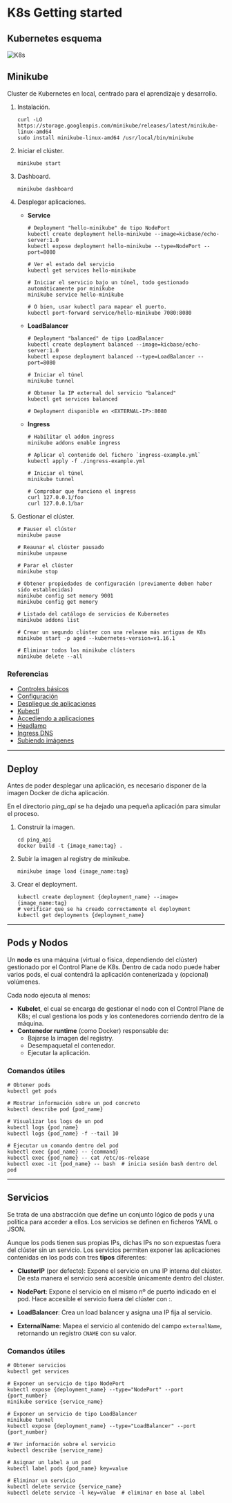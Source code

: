 # K8s Getting started

## Kubernetes esquema

![K8s](./kubernetes_schema.png)

## Minikube

Cluster de Kubernetes en local, centrado para el aprendizaje y desarrollo.

1. Instalación.
    ```shell
    curl -LO https://storage.googleapis.com/minikube/releases/latest/minikube-linux-amd64
    sudo install minikube-linux-amd64 /usr/local/bin/minikube
    ```
2. Iniciar el clúster.
    ```shell
    minikube start
    ```
3. Dashboard.
    ```shell
    minikube dashboard
    ```
4. Desplegar aplicaciones.

    - **Service**
        ```shell
        # Deployment "hello-minikube" de tipo NodePort
        kubectl create deployment hello-minikube --image=kicbase/echo-server:1.0
        kubectl expose deployment hello-minikube --type=NodePort --port=8080

        # Ver el estado del servicio
        kubectl get services hello-minikube

        # Iniciar el servicio bajo un túnel, todo gestionado automáticamente por minikube
        minikube service hello-minikube

        # O bien, usar kubectl para mapear el puerto.
        kubectl port-forward service/hello-minikube 7080:8080
        ```

    - **LoadBalancer**
        ```shell
        # Deployment "balanced" de tipo LoadBalancer
        kubectl create deployment balanced --image=kicbase/echo-server:1.0
        kubectl expose deployment balanced --type=LoadBalancer --port=8080

        # Iniciar el túnel
        minikube tunnel

        # Obtener la IP external del servicio "balanced"
        kubectl get services balanced

        # Deployment disponible en <EXTERNAL-IP>:8080
        ```

    - **Ingress**
        ```shell
        # Habilitar el addon ingress
        minikube addons enable ingress

        # Aplicar el contenido del fichero `ingress-example.yml`
        kubectl apply -f ./ingress-example.yml

        # Iniciar el túnel
        minikube tunnel

        # Comprobar que funciona el ingress
        curl 127.0.0.1/foo
        curl 127.0.0.1/bar
        ```
5. Gestionar el clúster.
    ```shell
    # Pauser el clúster
    minikube pause

    # Reaunar el clúster pausado
    minikube unpause

    # Parar el clúster
    minikube stop

    # Obtener propiedades de configuración (previamente deben haber sido establecidas)
    minikube config set memory 9001
    minikube config get memory

    # Listado del catálogo de servicios de Kubernetes
    minikube addons list

    # Crear un segundo clúster con una release más antigua de K8s
    minikube start -p aged --kubernetes-version=v1.16.1

    # Eliminar todos los minikube clústers
    minikube delete --all
    ```

### Referencias

- [Controles básicos](https://minikube.sigs.k8s.io/docs/handbook/controls)
- [Configuración](https://minikube.sigs.k8s.io/docs/handbook/config)
- [Despliegue de aplicaciones](https://minikube.sigs.k8s.io/docs/handbook/deploying)
- [Kubectl](https://minikube.sigs.k8s.io/docs/handbook/kubectl)
- [Accediendo a aplicaciones](https://minikube.sigs.k8s.io/docs/handbook/accessing)
- [Headlamp](https://minikube.sigs.k8s.io/docs/handbook/addons/headlamp)
- [Ingress DNS](https://minikube.sigs.k8s.io/docs/handbook/addons/ingress-dns)
- [Subiendo imágenes](https://minikube.sigs.k8s.io/docs/handbook/pushing)

---

## Deploy

Antes de poder desplegar una aplicación, es necesario disponer de la imagen Docker de dicha aplicación.

En el directorio *ping_api* se ha dejado una pequeña aplicación para simular el proceso.

1. Construir la imagen.
    ```shell
    cd ping_api
    docker build -t {image_name:tag} .
    ```
2. Subir la imagen al registry de minikube.
    ```shell
    minikube image load {image_name:tag}
    ```
3. Crear el deployment.
    ```shell
    kubectl create deployment {deployment_name} --image={image_name:tag}
    # verificar que se ha creado correctamente el deployment
    kubectl get deployments {deployment_name}
    ```

---

## Pods y Nodos

Un **nodo** es una máquina (virtual o física, dependiendo del clúster) gestionado por el Control Plane de K8s. Dentro de cada nodo puede haber varios pods, el cual contendrá la aplicación contenerizada y (opcional) volúmenes.

Cada nodo ejecuta al menos:

- **Kubelet**, el cual se encarga de gestionar el nodo con el Control Plane de K8s; el cual gestiona los pods y los contenedores corriendo dentro de la máquina.
- **Contenedor runtime** (como Docker) responsable de:
    - Bajarse la imagen del registry.
    - Desempaquetal el contenedor.
    - Ejecutar la aplicación.

### Comandos útiles

```shell
# Obtener pods
kubectl get pods

# Mostrar información sobre un pod concreto
kubectl describe pod {pod_name}

# Visualizar los logs de un pod
kubectl logs {pod_name}
kubectl logs {pod_name} -f --tail 10

# Ejecutar un comando dentro del pod
kubectl exec {pod_name} -- {command}
kubectl exec {pod_name} -- cat /etc/os-release
kubectl exec -it {pod_name} -- bash  # inicia sesión bash dentro del pod
```

---

## Servicios

Se trata de una abstracción que define un conjunto lógico de pods y una política para acceder a ellos. Los servicios se definen en ficheros YAML o JSON.

Aunque los pods tienen sus propias IPs, dichas IPs no son expuestas fuera del clúster sin un servicio. Los servicios permiten exponer las aplicaciones contenidas en los pods con tres **tipos** diferentes:

- **ClusterIP** (por defecto): Expone el servicio en una IP interna del clúster. De esta manera el servicio será accesible únicamente dentro del clúster.

- **NodePort**: Expone el servicio en el mismo nº de puerto indicado en el pod. Hace accesible el servicio fuera del clúster con <NodeIp>:<NodePort>.

- **LoadBalancer**: Crea un load balancer y asigna una IP fija al servicio.

- **ExternalName**: Mapea el servicio al contenido del campo `externalName`, retornando un registro `CNAME` con su valor.

### Comandos útiles

```shell
# Obtener servicios
kubectl get services

# Exponer un servicio de tipo NodePort
kubectl expose {deployment_name} --type="NodePort" --port {port_number}
minikube service {service_name}

# Exponer un servicio de tipo LoadBalancer
minikube tunnel
kubectl expose {deployment_name} --type="LoadBalancer" --port {port_number}

# Ver información sobre el servicio
kubectl describe {service_name}

# Asignar un label a un pod
kubectl label pods {pod_name} key=value

# Eliminar un servicio
kubectl delete service {service_name}
kubectl delete service -l key=value  # eliminar en base al label
```
